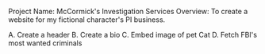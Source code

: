 Project Name: McCormick's Investigation Services
Overview:
To create a website for my fictional character's PI business.

A. Create a header
B. Create a bio
C. Embed image of pet Cat
D. Fetch FBI's most wanted criminals